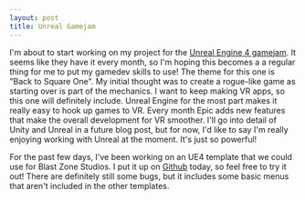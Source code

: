 ```yaml
---
layout: post
title: Unreal Gamejam
---
```


I'm about to start working on my project for the [Unreal Engine 4 gamejam](https://forums.unrealengine.com/showthread.php?56004-JANUARY-GAME-JAM-Theme-BACK-TO-SQUARE-ONE). It
seems like they have it every month, so I'm hoping this becomes a a regular thing
for me to put my gamedev skills to use! The theme for this one is "Back to Square One".
My initial thought was to create a rogue-like game as starting over is part of
the mechanics. I want to keep making VR apps, so this one will definitely include.
Unreal Engine for the most part makes it really easy to hook up games to VR. Every
month Epic adds new features that make the overall development for VR smoother. I'll
go into detail of Unity and Unreal in a future blog post, but for now, I'd like to
say I'm really enjoying working with Unreal at the moment. It's just so powerful!

For the past few days, I've been working on an UE4 template that we could use for Blast Zone Studios.
 I put it up on [Github](https://github.com/skewerb/UE4_BZS_Template) today, so feel free
 to try it out! There are definitely still some bugs, but it includes some basic menus that
 aren't included in the other templates.
